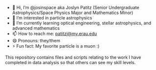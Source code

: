 - 👋 Hi, I’m @josinspace aka Joslyn Patitz (Senior Undergraduate Astrophysics/Space Physics Major and Mathematics Minor)
- 👀 I’m interested in particle astrophysics
- 🌱 I’m currently learning optical engineering, stellar astrophysics, and advanced mathematics
- 📫 How to reach me: patitzj@my.erau.edu
- 😄 Pronouns: they/them
- ⚡ Fun fact: My favorite particle is a muon :) 


This repository contains files and scripts relating to the work I have completed in data analysis so that others can see my skill levels. 

<!---
josinspace/josinspace is a ✨ special ✨ repository because its `README.md` (this file) appears on your GitHub profile.
You can click the Preview link to take a look at your changes.
--->
